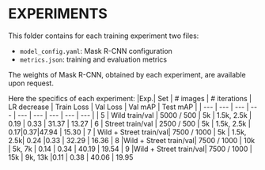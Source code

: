 # EXPERIMENTS 
This folder contains for each training experiment two files: 
- ```model_config.yaml```: Mask R-CNN configuration 
- ```metrics.json```: training and evaluation metrics  

The weights of Mask R-CNN, obtained by each experiment, are available upon request. 

Here the specifics of each experiment: 
|Exp.| Set | # images | # iterations | LR decrease | Train Loss | Val Loss | Val mAP | Test mAP |
| --- | --- | --- | --- | --- | --- | --- | --- | --- |
| 5 | Wild train/val | 5000 / 500 | 5k | 1.5k, 2.5k | 0.19 | 0.33 | 31.37 | 13.27
| 6 | Street train/val | 2500 / 500 | 5k | 1.5k, 2.5k | 0.17|0.37|47.94 | 15.30 
| 7 | Wild + Street train/val| 7500 / 1000 | 5k | 1.5k, 2.5k| 0.24 |0.33 | 32.29 | 16.36
| 8 |Wild + Street train/val| 7500 / 1000 | 10k | 5k, 7k | 0.14	| 0.34 | 40.19 | 19.54
| 9 |Wild + Street train/val| 7500 / 1000 | 15k | 9k, 13k |0.11	| 0.38 | 40.06 | 19.95
